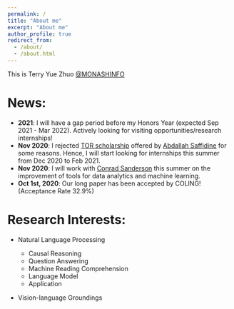 ```yaml
---
permalink: /
title: "About me"
excerpt: "About me"
author_profile: true
redirect_from: 
  - /about/
  - /about.html
---
```


This is Terry Yue Zhuo [@MONASHINFO](https://umlt.infotech.monash.edu/)

News:
======
* **2021**: I will have a gap period before my Honors Year (expected Sep 2021 - Mar 2022). Actively looking for visiting opportunities/research internships!
* **Nov 2020**: I rejected [TOR scholarship](https://www.engineering.unsw.edu.au/student-life/taste-of-research/advertised-taste-of-research-areas) offered by [Abdallah Saffidine](https://cgi.cse.unsw.edu.au/~abdallahs/) for some reasons. Hence, 
I will start looking for internships this summer from Dec 2020 to Feb 2021.
* **Nov 2020**: I will work with [Conrad Sanderson](http://conradsanderson.id.au/) this summer on the improvement of tools for data analytics and machine learning.
* **Oct 1st, 2020**: Our long paper has been accepted by COLING! (Acceptance Rate 32.9%)



Research Interests:
===================
* Natural Language Processing
  * Causal Reasoning
  * Question Answering
  * Machine Reading Comprehension
  * Language Model
  * Application

* Vision-language Groundings